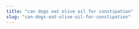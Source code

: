```yaml
---
title: "can dogs eat olive oil for constipation"
slug: "can-dogs-eat-olive-oil-for-constipation"
---
```


